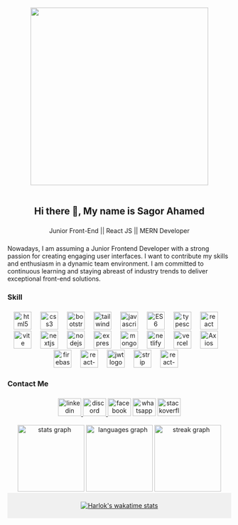 ###
<div align="center">
  <img height="400" src="https://i.ibb.co/Dkz0Y5P/facebook.png"  />
</div>
<br clear="both">
<h2 align="center">Hi there 👋, My name is Sagor Ahamed</h2>

###

<p align="center">Junior Front-End  || React JS || MERN Developer</p>

###

<p align="left">Nowadays, I am assuming a Junior Frontend Developer with a strong passion for creating engaging user interfaces. I want to contribute my skills and enthusiasm in a dynamic team environment. I am committed to continuous learning and staying abreast of industry trends to deliver exceptional front-end solutions.</p>

###
###

<h3 align="left">Skill</h3>

###

<div align="center">
  <img src="https://skillicons.dev/icons?i=html" height="40" alt="html5 logo"  />
  <img width="12" />
  <img src="https://skillicons.dev/icons?i=css" height="40" alt="css3 logo"  />
  <img width="12" />
  <img src="https://skillicons.dev/icons?i=bootstrap" height="40" alt="bootstrap logo"  />
  <img width="12" />
  <img src="https://skillicons.dev/icons?i=tailwind" height="40" alt="tailwindcss logo"  />
  <img width="12" />
  <img src="https://skillicons.dev/icons?i=js" height="40" alt="javascript logo"  />
  <img width="12" />
  <img src="https://i.ibb.co/pZ7hfbT/es6.png" height="40" alt="ES6 logo"  />
  <img width="12" />
  <img src="https://skillicons.dev/icons?i=ts" height="40" alt="typescript logo"  />
  <img width="12" />
  <img src="https://skillicons.dev/icons?i=react" height="40" alt="react logo"  />
  <img width="12" />
  <img src="https://skillicons.dev/icons?i=vite" height="40" alt="vite logo"  />
  <img width="12" />
  <img src="https://skillicons.dev/icons?i=nextjs" height="40" alt="nextjs logo"  />
  <img width="12" />
  <img src="https://skillicons.dev/icons?i=nodejs" height="40" alt="nodejs logo"  />
  <img width="12" />
  <img src="https://skillicons.dev/icons?i=express" height="40" alt="express logo"  />
  <img width="12" />
  <img src="https://skillicons.dev/icons?i=mongodb" height="40" alt="mongodb logo"  />
  <img width="12" />
  <img src="https://skillicons.dev/icons?i=netlify" height="40" alt="netlify logo"  />
  <img width="12" />
  <img src="https://skillicons.dev/icons?i=vercel" height="40" alt="vercel logo"  />
  <img width="12" />
  <img src="https://i.ibb.co/KKBKmDQ/axios.png" height="40" alt="Axios logo"  />
  <img width="12" />
  <img src="https://skillicons.dev/icons?i=firebase" height="40" alt="firebase logo"  />
  <img width="12" />
  <img src="https://i.ibb.co/GnX8wMY/react-query.png" height="40" alt="react-query logo"  />
  <img width="12" />
   <img src="https://i.ibb.co/tKwTwf4/jwt.png" height="40" alt="jwt logo"  />
  <img width="12" />
   <img src="https://i.ibb.co/ZmFKmWT/strip.png" height="40" alt="strip logo"  />
  <img width="12" />
  <img src="https://i.ibb.co/3BJvNck/react-Router.png" height="40" alt="react-Router logo"  />
  <img width="12" />
</div>

###
###

<h3 align="left">Contact Me</h3>

###
<div align="center">
  <a href="https://www.linkedin.com/in/sagor-ahamed-87550a251/" target="_blank">
    <img src="https://raw.githubusercontent.com/maurodesouza/profile-readme-generator/master/src/assets/icons/social/linkedin/default.svg" width="52" height="40" alt="linkedin logo"  />
  </a>
  <a href="https://discordapp.com/users/sagorahamed" target="_blank">
    <img src="https://raw.githubusercontent.com/maurodesouza/profile-readme-generator/master/src/assets/icons/social/discord/default.svg" width="52" height="40" alt="discord logo"  />
  </a>
  <img src="https://raw.githubusercontent.com/maurodesouza/profile-readme-generator/master/src/assets/icons/social/facebook/default.svg" width="52" height="40" alt="facebook logo"  />
  <img src="https://raw.githubusercontent.com/maurodesouza/profile-readme-generator/master/src/assets/icons/social/whatsapp/default.svg" width="52" height="40" alt="whatsapp logo"  />
  <img src="https://raw.githubusercontent.com/maurodesouza/profile-readme-generator/master/src/assets/icons/social/stackoverflow/default.svg" width="52" height="40" alt="stackoverflow logo"  />
</div>
<br clear="both">
<div align="center">
  <img src="https://github-readme-stats.vercel.app/api?username=SagorAhamed251245&hide_title=false&hide_rank=false&show_icons=true&include_all_commits=true&count_private=true&disable_animations=false&theme=dracula&locale=en&hide_border=false&order=1" height="150" alt="stats graph"  />
  <img src="https://github-readme-stats.vercel.app/api/top-langs?username=SagorAhamed251245&locale=en&hide_title=false&layout=compact&card_width=320&langs_count=5&theme=dracula&hide_border=false&order=2" height="150" alt="languages graph"  />
  <img src="https://streak-stats.demolab.com?user=SagorAhamed251245&locale=en&mode=daily&theme=dracula&hide_border=false&border_radius=5&order=3" height="150" alt="streak graph"  />
   
</div>


<div align="center" style="background-color: #f0f0f0; padding: 20px;">
 <a href="https://github.com/sagorahamed">
    <img src="https://github-readme-stats.vercel.app/api/wakatime?username=sagorahamed&theme=dracula&disable_animations=false" alt="Harlok's wakatime stats">
  </a>
</div>







